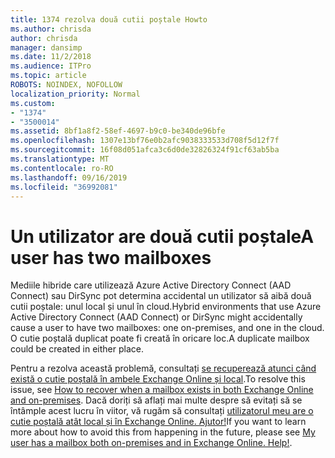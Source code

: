 ```yaml
---
title: 1374 rezolva două cutii poștale Howto
ms.author: chrisda
author: chrisda
manager: dansimp
ms.date: 11/2/2018
ms.audience: ITPro
ms.topic: article
ROBOTS: NOINDEX, NOFOLLOW
localization_priority: Normal
ms.custom:
- "1374"
- "3500014"
ms.assetid: 8bf1a8f2-58ef-4697-b9c0-be340de96bfe
ms.openlocfilehash: 1307e13bf76e0b2afc9038333533d708f5d12f7f
ms.sourcegitcommit: 16f08d051afca3c6d0de32826324f91cf63ab5ba
ms.translationtype: MT
ms.contentlocale: ro-RO
ms.lasthandoff: 09/16/2019
ms.locfileid: "36992081"
---
```

# <a name="a-user-has-two-mailboxes"></a><span data-ttu-id="3a026-102">Un utilizator are două cutii poștale</span><span class="sxs-lookup"><span data-stu-id="3a026-102">A user has two mailboxes</span></span>

<span data-ttu-id="3a026-103">Mediile hibride care utilizează Azure Active Directory Connect (AAD Connect) sau DirSync pot determina accidental un utilizator să aibă două cutii poștale: unul local și unul în cloud.</span><span class="sxs-lookup"><span data-stu-id="3a026-103">Hybrid environments that use Azure Active Directory Connect (AAD Connect) or DirSync might accidentally cause a user to have two mailboxes: one on-premises, and one in the cloud.</span></span> <span data-ttu-id="3a026-104">O cutie poștală duplicat poate fi creată în oricare loc.</span><span class="sxs-lookup"><span data-stu-id="3a026-104">A duplicate mailbox could be created in either place.</span></span>

<span data-ttu-id="3a026-105">Pentru a rezolva această problemă, consultați [se recuperează atunci când există o cutie poștală în ambele Exchange Online și local](https://docs.microsoft.com/en-us/exchange/troubleshoot/move-mailboxes/mailbox-exists-exo-onpremises).</span><span class="sxs-lookup"><span data-stu-id="3a026-105">To resolve this issue, see [How to recover when a mailbox exists in both Exchange Online and on-premises](https://docs.microsoft.com/en-us/exchange/troubleshoot/move-mailboxes/mailbox-exists-exo-onpremises).</span></span> <span data-ttu-id="3a026-106">Dacă doriți să aflați mai multe despre să evitați să se întâmple acest lucru în viitor, vă rugăm să consultați [utilizatorul meu are o cutie poștală atât local și în Exchange Online. Ajutor!](https://techcommunity.microsoft.com/t5/Exchange-Team-Blog/My-user-has-a-mailbox-both-on-premises-and-in-Exchange-Online/ba-p/846809)</span><span class="sxs-lookup"><span data-stu-id="3a026-106">If you want to learn more about how to avoid this from happening in the future, please see [My user has a mailbox both on-premises and in Exchange Online. Help!](https://techcommunity.microsoft.com/t5/Exchange-Team-Blog/My-user-has-a-mailbox-both-on-premises-and-in-Exchange-Online/ba-p/846809).</span></span>

